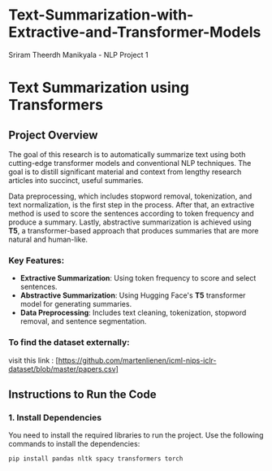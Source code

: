# Text-Summarization-with-Extractive-and-Transformer-Models
Sriram Theerdh Manikyala - NLP Project 1
# Text Summarization using Transformers

## Project Overview

The goal of this research is to automatically summarize text using both cutting-edge transformer models and conventional NLP techniques. The goal is to distill significant material and context from lengthy research articles into succinct, useful summaries.

Data preprocessing, which includes stopword removal, tokenization, and text normalization, is the first step in the process. After that, an extractive method is used to score the sentences according to token frequency and produce a summary. Lastly, abstractive summarization is achieved using **T5**, a transformer-based approach that produces summaries that are more natural and human-like.

### Key Features:
- **Extractive Summarization**: Using token frequency to score and select sentences.
- **Abstractive Summarization**: Using Hugging Face's **T5** transformer model for generating summaries.
- **Data Preprocessing**: Includes text cleaning, tokenization, stopword removal, and sentence segmentation.

### To find the dataset externally:
visit this link : [https://github.com/martenlienen/icml-nips-iclr-dataset/blob/master/papers.csv]

## Instructions to Run the Code

### 1. Install Dependencies
You need to install the required libraries to run the project. Use the following commands to install the dependencies:

```bash
pip install pandas nltk spacy transformers torch
